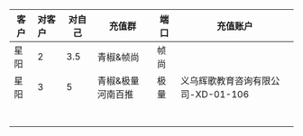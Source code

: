 | 客户 | 对客户 | 对自己 | 充值群            | 端口 | 充值账户                           |
| ---- | :----- | ------ | ----------------- | ---- | ---------------------------------- |
| 星阳 | 2      | 3.5    | 青椒&帧尚         | 帧尚 |                                    |
| 星阳 | 3      | 5      | 青椒&极量河南百推 | 极量 | 义乌辉歌教育咨询有限公司-XD-01-106 |
|      |        |        |                   |      |                                    |
|      |        |        |                   |      |                                    |
|      |        |        |                   |      |                                    |
|      |        |        |                   |      |                                    |
|      |        |        |                   |      |                                    |
|      |        |        |                   |      |                                    |
|      |        |        |                   |      |                                    |

